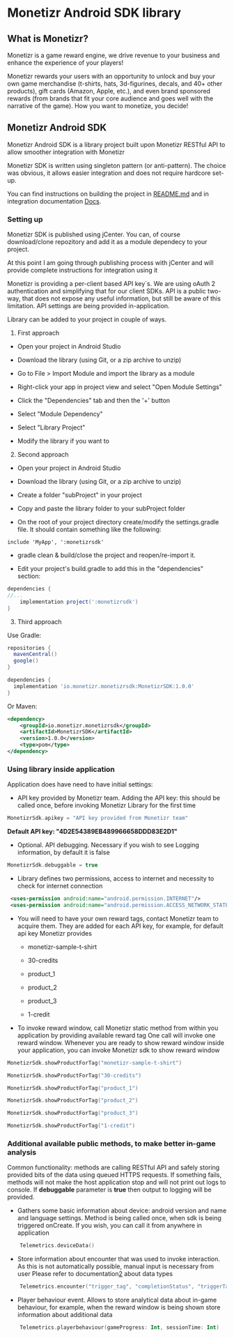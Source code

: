 # Monetizr Android SDK library

## What is Monetizr?

 Monetizr is a game reward engine, we drive revenue to your business and enhance the experience of your players!
   
 Monetizr rewards your users with an opportunity to unlock and buy your own game merchandise (t-shirts, hats, 3d-figurines, decals, and 40+ other products),
 gift cards (Amazon, Apple, etc.), and even brand sponsored rewards (from brands that fit your core audience and goes well 
 with the narrative of the game). How you want to monetize, you decide!
 
## Monetizr Android SDK

Monetizr Android SDK is a library project built upon Monetizr RESTful API to allow smoother integration with Monetizr

Monetizr SDK is written using singleton pattern (or anti-pattern). The choice was obvious, it allows easier integration and does not require hardcore set-up.

You can find instructions on building the project in [README.md][1] and in integration documentation [Docs][2].

### Setting up

Monetizr SDK is published using jCenter. You can, of course download/clone repozitory and add it as a module dependecy to your project.

At this point I am going through publishing process with jCenter and will provide complete instructions for integration using it

Monetizr is providing a per-client based API key`s. We are using oAuth 2 authentication and simplifying that for our client SDKs.
API is a public two-way, that does not expose any useful information, but still be aware of this limitation.
API settings are being provided in-application.

Library can be added to your project in couple of ways.
 
1. First approach

 * Open your project in Android Studio

 * Download the library (using Git, or a zip archive to unzip)
   
 * Go to File > Import Module and import the library as a module

 * Right-click your app in project view and select "Open Module Settings"

 * Click the "Dependencies" tab and then the '+' button

 * Select "Module Dependency"

 * Select "Library Project"

 * Modify the library if you want to


2. Second approach

 * Open your project in Android Studio

 * Download the library (using Git, or a zip archive to unzip)

 * Create a folder "subProject" in your project

 * Copy and paste the library folder to your subProject folder

 * On the root of your project directory create/modify the settings.gradle file. It should contain something like the following:

```grade
include 'MyApp', ':monetizrsdk'

```
 * gradle clean & build/close the project and reopen/re-import it.

 * Edit your project's build.gradle to add this in the "dependencies" section:

```gradle
dependencies {
//...
    implementation project(':monetizrsdk')
}
```


3. Third approach

Use Gradle:

```gradle
repositories {
  mavenCentral()
  google()
}

dependencies {
  implementation 'io.monetizr.monetizrsdk:MonetizrSDK:1.0.0'
}
```

Or Maven:

```xml
<dependency>
	<groupId>io.monetizr.monetizrsdk</groupId>
	<artifactId>MonetizrSDK</artifactId>
	<version>1.0.0</version>
	<type>pom</type>
</dependency>
```


### Using library inside application

Application does have need to have initial settings:

 * API key provided by Monetizr team. Adding the API key: this should be called once, before invoking Monetizr Library for the first time

```kotlin
MonetizrSdk.apikey = "API key provided from Monetizr team"
```

 **Default API key: "4D2E54389EB489966658DDD83E2D1"**

 * Optional. API debugging. Necessary if you wish to see Logging information, by default it is false
 
```kotlin
MonetizrSdk.debuggable = true
```

 * Library defines two permissions, access to internet and necessity to check for internet connection

```xml
 <uses-permission android:name="android.permission.INTERNET"/>
 <uses-permission android:name="android.permission.ACCESS_NETWORK_STATE"/>
```

* You will need to have your own reward tags, contact Monetizr team to acquire them. 
They are added for each API key, for example, for default api key Monetizr provides

  * monetizr-sample-t-shirt
 
  * 30-credits
 
  * product_1
 
  * product_2
 
  * product_3
 
  * 1-credit


* To invoke reward window, call Monetizr static method from within you application by providing available reward tag
One call will invoke one reward window. Whenever you are ready to show reward window inside your application, you can invoke Monetizr sdk to show reward window


```kotlin
MonetizrSdk.showProductForTag("monetizr-sample-t-shirt")

MonetizrSdk.showProductForTag("30-credits")

MonetizrSdk.showProductForTag("product_1")

MonetizrSdk.showProductForTag("product_2")

MonetizrSdk.showProductForTag("product_3")

MonetizrSdk.showProductForTag("1-credit")

```

### Additional available public methods, to make better in-game analysis

Common functionality: methods are calling RESTful API and safely storing provided bits of the data using queued HTTPS requests.
If something fails, methods will not make the host application stop and will not print out logs to console.
If **debuggable** parameter is **true** then output to logging will be provided.

 * Gathers some basic information about device: android version and name and language settings.
  Method is being called once, when sdk is being triggered onCreate. If you wish, you can call it from anywhere in application

```kotlin
    Telemetrics.deviceData()
```

 * Store information about encounter that was used to invoke interaction.
 As this is not automatically possible, manual input is necessary from user
 Please refer to documentation[2] about data types
 
```kotlin
    Telemetrics.encounter("trigger_tag", "completionStatus", "triggerTag","levelName", "difficultyLevelName", "difficultyEstimation")
```

 * Player behaviour event. Allows to store analytical data about in-game behaviour, for example, when the reward window is being shown store information about additional data

```kotlin
    Telemetrics.playerbehaviour(gameProgress: Int, sessionTime: Int)
```

[1]: https://github.com/themonetizr/monetizr-android-sdk
[2]: https://docs.themonetizr.com/android/